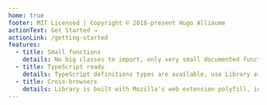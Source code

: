 ```yaml
---
home: true
footer: MIT Licensed | Copyright © 2018-present Hugo Alliaume
actionText: Get Started →
actionLink: /getting-started
features:
  - title: Small functions
    details: No big classes to import, only very small documented functions to keep your bundle small.
  - title: TypeScript ready
    details: TypeScript definitions types are available, use Library either with JavaScript or TypeScript.
  - title: Cross-browsers
    details: Library is built with Mozilla's web extension polyfill, in order to make your web extension compatible with Chrome, Firefox, and Opera.
---
```

